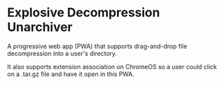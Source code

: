 # Explosive Decompression Unarchiver

A progressive web app (PWA) that supports drag-and-drop file decompression
into a user's directory.

It also supports extension association on ChromeOS so a user could click
on a .tar.gz file and have it open in this PWA.
